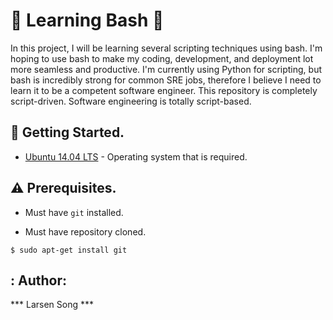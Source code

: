 # :shell: Learning Bash :shell:

In this project, I will be learning several scripting techniques using bash.
I'm hoping to use bash to make my coding, development, and deployment lot more seamless and productive. I'm currently using Python for scripting, but bash is incredibly strong for common SRE jobs, therefore I believe I need to learn it to be a competent software engineer. This repository is completely script-driven.
Software engineering is totally script-based.


## :running: Getting Started.

* [Ubuntu 14.04 LTS](http://releases.ubuntu.com/14.04/) - Operating system that is required.

## :warning: Prerequisites.

* Must have `git` installed.

* Must have repository cloned.

```
$ sudo apt-get install git
```

## : Author: 
 
 *** Larsen Song ***
